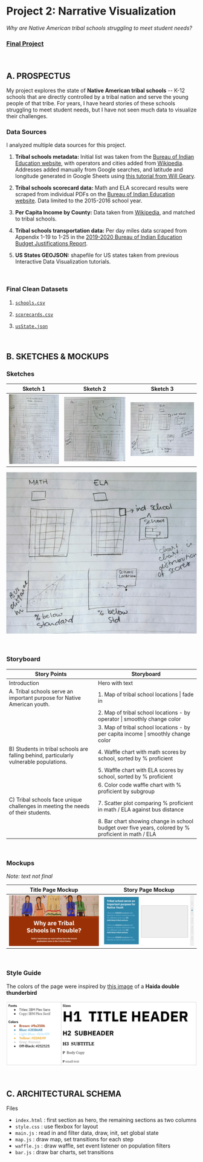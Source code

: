 # Project 2: Narrative Visualization

*Why are Native American tribal schools struggling to meet student needs?*

### [**Final Project**](https://koffeeya.github.io/Interactive-Data-Viz-Portfolio/Project2/index.html)

<br />

## **A. PROSPECTUS**

My project explores the state of **Native American tribal schools** -- K-12 schools that are directly controlled by a tribal nation and serve the young people of that tribe. For years, I have heard stories of these schools struggling to meet student needs, but I have not seen much data to visualize their challenges.

### Data Sources
I analyzed multiple data sources for this project.

1. **Tribal schools metadata:** Initial list was taken from the [Bureau of Indian Education website](https://bie.edu/Schools/), with operators and cities added from [Wikipedia](https://en.wikipedia.org/wiki/Bureau_of_Indian_Education). Addresses added manually from Google searches, and latitude and longitude generated in Google Sheets using [this tutorial from Will Geary](https://willgeary.github.io/data/2016/11/04/Geocoding-with-Google-Sheets.html).

2. **Tribal schools scorecard data:** Math and ELA scorecard results were scraped from individual PDFs on the [Bureau of Indian Education website](https://bie.edu/HowAreWeDoing/2015-2016ReportCards/index.htm). Data limited to the 2015-2016 school year.

3. **Per Capita Income by County:** Data taken from [Wikipedia](https://en.wikipedia.org/wiki/List_of_United_States_counties_by_per_capita_income), and matched to tribal schools.

4. **Tribal schools transportation data:** Per day miles data scraped from Appendix 1-19 to 1-25 in the [2019-2020 Bureau of Indian Education Budget Justifications Report](https://bie.edu/cs/groups/xbie/documents/site_assets/idc2-092115.pdf).

5. **US States GEOJSON:** shapefile for US states taken from previous Interactive Data Visualization tutorials.

<br />

### Final Clean Datasets

1. [`schools.csv`](https://github.com/koffeeya/Interactive-Data-Viz-Portfolio/blob/master/Project2/data/schools.csv)

2. [`scorecards.csv`](https://github.com/koffeeya/Interactive-Data-Viz-Portfolio/blob/master/Project2/data/scorecards.csv)

3. [`usState.json`](https://github.com/koffeeya/Interactive-Data-Viz-Portfolio/blob/master/Project2/data/usState.json)

<br />

## **B. SKETCHES & MOCKUPS**

### Sketches

| Sketch 1 | Sketch 2         | Sketch 3          |
|--------|----------------|----------------|
| ![](https://raw.githubusercontent.com/koffeeya/Interactive-Data-Viz-Portfolio/master/Project2/assets/sketch1.jpg)   | ![](https://raw.githubusercontent.com/koffeeya/Interactive-Data-Viz-Portfolio/master/Project2/assets/sketch2.jpg) | ![](https://raw.githubusercontent.com/koffeeya/Interactive-Data-Viz-Portfolio/master/Project2/assets/sketch3.jpg) |


![](Project2/assets/sketch3.jpg)

<br />

### Storyboard

| **Story Points**                                                                       | **Storyboard**                                                                                       |
|----------------------------------------------------------------------------------------|------------------------------------------------------------------------------------------------------|
| Introduction                                                                           | Hero with text                                                                                       |
| A\. Tribal schools serve an important purpose for Native American youth.                | 1\. Map of tribal school locations  \|  fade in                                                      |
|                                                                                        | 2\. Map of tribal school locations \- by operator  \|  smoothly change color                         |
|                                                                                        | 3\. Map of tribal school locations \- by per capita income \| smoothly change color                  |
| B\) Students in tribal schools are falling behind, particularly vulnerable populations. | 4\. Waffle chart with math scores by school, sorted by % proficient                                  |
|                                                                                        | 5\. Waffle chart with ELA scores by school, sorted by % proficient                                   |
|                                                                                        | 6\. Color code waffle chart with % proficient by subgroup                                            |
| C\) Tribal schools face unique challenges in meeting the needs of their students.     | 7\. Scatter plot comparing % proficient in math / ELA against bus distance                           |
|                                                                                        | 8\. Bar chart showing change in school budget over five years, colored by % proficient in math / ELA |


<br />

### Mockups
*Note: text not final*

| Title Page Mockup | Story Page Mockup         |
|--------|----------------|
| ![](https://raw.githubusercontent.com/koffeeya/Interactive-Data-Viz-Portfolio/master/Project2/assets/mockup1.png) | ![](https://raw.githubusercontent.com/koffeeya/Interactive-Data-Viz-Portfolio/master/Project2/assets/mockup2.png)         |

<br />

### Style Guide
The colors of the page were inspired by [this image](https://commons.wikimedia.org/wiki/File:Haida_double_thunderbird_1880.jpg) of a **Haida double thunderbird**

![](https://raw.githubusercontent.com/koffeeya/Interactive-Data-Viz-Portfolio/master/Project2/assets/styleguide.png)


<br />

## **C. ARCHITECTURAL SCHEMA**

Files

+ `index.html` : first section as hero, the remaining sections as two columns
+ `style.css` : use flexbox for layout
+ `main.js` : read in and filter data, draw, init, set global state
+ `map.js` : draw map, set transitions for each step
+ `waffle.js` : draw waffle, set event listener on population filters
+ `bar.js` : draw bar charts, set transitions